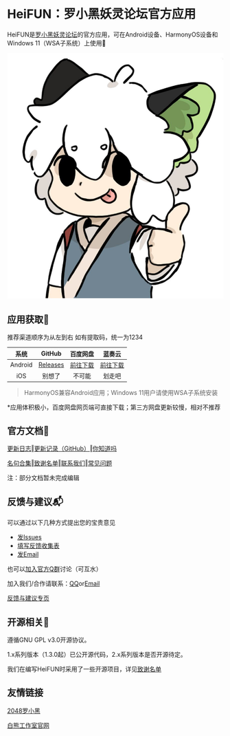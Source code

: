 # HeiFUN：罗小黑妖灵论坛官方应用

HeiFUN是[罗小黑妖灵论坛](https://www.heibbs.net)的官方应用，可在Android设备、HarmonyOS设备和Windows 11（WSA子系统）上使用🥳

![高清大Logo](HeiFUN.jpg)

## 应用获取🎉

推荐渠道顺序为从左到右  如有提取码，统一为1234

|系统|GitHub|百度网盘|蓝奏云|
|:---:|:---:|:---:|:---:|
|Android|[Releases](https://github.com/Hakuin123/HeiFUN/releases)|[前往下载](https://pan.baidu.com/s/1XDcHoSnAzZu8xqU7-MAeEw?pwd=1234)|[前往下载](https://www.lanzoul.com/b01zuyyvg)
|iOS|别想了|不可能|划走吧|

>HarmonyOS兼容Android应用；Windows 11用户请使用WSA子系统安装

*应用体积极小，百度网盘网页端可直接下载；第三方网盘更新较慢，相对不推荐

## 官方文档📖

[更新日志](https://docs.qq.com/doc/DQ3FBUnh1SkhXWmdT)‖[更新记录（GitHub）](https://github.com/Hakuin123/HeiFUN/releases)‖[你知道吗](docs/HeiFUN你知道吗.md)

[名句合集](docs/名句合集.xlsx)‖[致谢名单](docs/HeiFUN致谢名单.md)‖[联系我们](mailto:HK256@qq.com)‖[常见问题](/docs/HeiFUN常见问题.md)

注：部分文档暂未完成编辑

## 反馈与建议📬

可以通过以下几种方式提出您的宝贵意见
- [发Issues](https://github.com/Hakuin123/HeiFUN/issues/new)
- [填写反馈收集表](https://docs.qq.com/form/page/DQ2NXSldJcWNkVFF5)
- [发Email](mailto:HK256@qq.com)

也可以[加入官方Q群](https://jq.qq.com/?_wv=1027&k=ayoFBVSC)讨论（可互水）

加入我们/合作请联系：[QQ](https://qm.qq.com/cgi-bin/qm/qr?k=iE7z_j06ND76LrxjLnNYuat2bJRfjk0p&noverify=0)or[Email](mailto:HK256@qq.com)

[反馈与建议专页](/docs/HeiFUN反馈与建议.md)

## 开源相关🔗

遵循GNU GPL v3.0开源协议。

1.x系列版本（1.3.0起）已公开源代码，2.x系列版本是否开源待定。

我们在编写HeiFUN时采用了一些开源项目，详见[致谢名单](docs/致谢名单.md)

## 友情链接
[2048罗小黑](https://2048LXH.HK256.top)

[白熊工作室官网](https://www.HK256.top)
